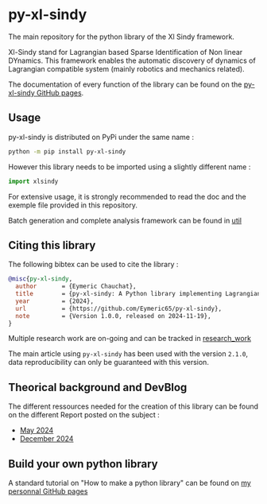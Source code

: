# py-xl-sindy
The main repository for the python library of the Xl Sindy framework.

Xl-Sindy stand for Lagrangian based Sparse Identification of Non linear DYnamics. This framework enables the automatic discovery of dynamics of Lagrangian compatible system (mainly robotics and mechanics related).

The documentation of every function of the library can be found on the [py-xl-sindy GitHub pages](https://eymeric65.github.io/py-xl-sindy/index.html).

## Usage

py-xl-sindy is distributed on PyPi under the same name :
```sh
python -m pip install py-xl-sindy
```

However this library needs to be imported using a slightly different name :
```python
import xlsindy
```

For extensive usage, it is strongly recommended to read the doc and the exemple file provided in this repository.

Batch generation and complete analysis framework can be found in [util](/util/)

## Citing this library

The following bibtex can be used to cite the library :
```bibtex
@misc{py-xl-sindy,
  author       = {Eymeric Chauchat},
  title        = {py-xl-sindy: A Python library implementing Lagrangian Sparse Identification of Non linear DYnamics},
  year         = {2024},
  url          = {https://github.com/Eymeric65/py-xl-sindy},
  note         = {Version 1.0.0, released on 2024-11-19},
}
```

Multiple research work are on-going and can be tracked in [research_work](/research_work/)

The main article using `py-xl-sindy` has been used with the version `2.1.0`, data reproducibility can only be guaranteed with this version.

## Theorical background and DevBlog

The different ressources needed for the creation of this library can be found on the different Report posted on the subject :
- [May 2024](https://eymeric65.github.io/p/22a56c0680934dcdb94881992c682390/)
- [December 2024](https://eymeric65.github.io/p/5cb398f1511e45b095fa3e65c118dd62/)


## Build your own python library

A standard tutorial on "How to make a python library" can be found on [my personnal GitHub pages](https://eymeric65.github.io/p/738f25b6283a408aa2f517964cda0fc5/)

